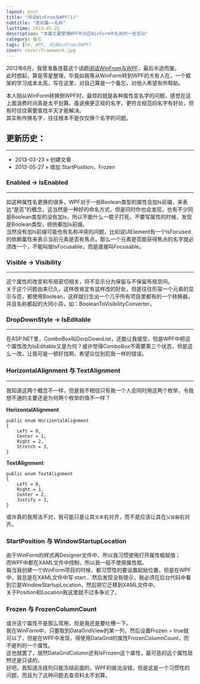 ```yaml
---
layout: post
title: "闲话WinFrom与WPF(1)"
subtitle: "差别篇——名称"
lasttime: 2013-05-25
description: "本篇主要整理WPF中对应WinForm中名称的一些变动"
category: 备忘
tags: [C#, WPF, 闲话WinFrom与WPF]
cover: cover/framework.jpg
---
```


2012年6月，我曾准备连载这个话题[闲话WinFrom与WPF](http://www.cnblogs.com/nanqi/archive/2012/06/16/2551871.html)，最后半途而废。  
此时想起，算是零星整理，毕竟如我等从WinForm转到WPF的大有人在，一个框架的学习成本太高，写在这里，对自己算是一个备忘，对他人希望有所帮助。  

本人刚从WinForm转换倒WPF时，最烦的就是各种属性变名字的问题，感觉在这上面浪费时间真是太不划算。虽说换更正规的名字，更符合规范的名字有好处，但有时往往需要查找半天才能解决。  
其实称作换名字，往往根本不是仅仅换个名字的问题。  

## 更新历史：

---

* 2013-03-23 &raquo; 创建文章
* 2013-05-27 &raquo; 增加 StartPosition，Frozen

### Enabled -> IsEnabled

---

如这种属性名更换的很多，WPF对于一些Boolean类型的属性会加Is前缀，来表达“是否”的概念，这当然是一种好的命名方式，但是同时你也会发现，也有不少同是Boolean类型的没有加Is，所以不能什么一棍子打死，不要写属性的时候，发现是Boolean类型，统统都加Is前缀。  
当然没有加Is前缀可能也有名称冲突的问题，比如说UIElement有一个IsFocused的依赖属性来表示当前元素是否有焦点，那么一个元素是否能获得焦点的名字就必须改一个，不能叫做IsFocusable，而是直接叫Focusable。  

### Visible -> Visibility

---

这个属性的改变和布局密切相关，将不显示分为保留与不保留布局空间。  
关于这个问题由来已久，这样改肯定有这样改的好处，但是往往形容一个元素的显示与否，都使用Boolean，这样就衍生出一个几乎所有项目里都有的一个转换器，并且名称都起的大同小异，如：BooleanToVisibilityConverter。  

### DropDownStyle -> IsEditable

---

在ASP.NET里，ComboBox叫DorpDownList，还能让我接受，但是WPF中把这个属性改为IsEditable又是为何？或许觉得ComboBox不需要第三个状态，但是这么一改，让我可是一顿好找啊，希望众位别犯我一样的错误。  

### HorizontalAlignment 与 TextAlignment

---

我知道这两个概念不一样，但是我不相信只有我一个人会同时用这两个枚举，令我想不通的主要还是为何两个枚举的值不一样？  

**HorizontalAlignment**

    public enum HorizontalAlignment
    {
        Left = 0,
        Center = 1,
        Right = 2,
        Stretch = 3,
    }
    
**TextAlignment**

    public enum TextAlignment
    {
        Left = 0,
        Right = 1,
        Center = 2,
        Justify = 3,
    }
    
或许真的我用法不对，我可能只是让其`文本`右对齐，而不是应该让其在`父容器`右对齐。  

### StartPosition 与 WindowStartupLocation

由于WinForm的样式再Designer文件中，所以我习惯使用打开属性框赋值；  
而WPF中都在XAML文件中控制，所以我一般不使用属性框。  
每当我创建一个WinForm项目的时候，都习惯性的要设置起始位置，但是在WPF中，我总是在XAML文件中写·start...`然后发现没有提示，我必须在后台代码中看到它是WindowStartupLocation，然后把它迁移到XAML文件中。  
关于Position和Location我这里就不过多争论了。  

### Frozen 与 FrozenColumnCount

或许这个属性不是那么常用，但是我还是要吐槽一下。  
我在WinForm中，只要取到DataGridView的某一列，然后设置Frozen = true就可以了，但是在WPF中发现，得使用DataGrid的属性FrozenColumnCount，而不是列的一个属性。  
这也就罢了，居然DataGridColumn还有IsFrozen这个属性，最可恶的这个属性居然还是只读的。  
好吧，我知道冻结列只能冻结前面的，WPF的做法没错，但是这是一个习惯性的问题，而且为了这种问题去查资料太不划算。  

